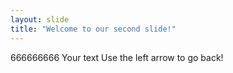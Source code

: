 ```yaml
---
layout: slide
title: "Welcome to our second slide!"
---
```

666666666
Your text
Use the left arrow to go back!
